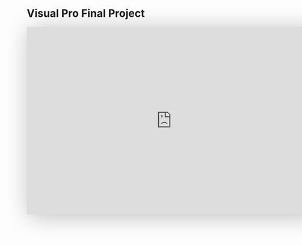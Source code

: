 # Visual Pro Final Project
 
 <iframe src="https://view.monday.com/embed/1722876472-5191fa563447a12492482af88eb0b779?r=use1" width=770 height=500 style="border: 0; box-shadow: 5px 5px 56px 0px rgba(0,0,0,0.25);"></iframe>
